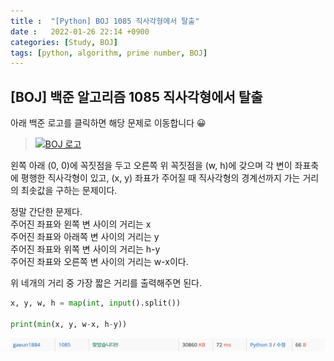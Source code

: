 ```yaml
---
title :  "[Python] BOJ 1085 직사각형에서 탈출"
date :   2022-01-26 22:14 +0900
categories: [Study, BOJ]
tags: [python, algorithm, prime number, BOJ]
---
```


## [BOJ] 백준 알고리즘 1085 직사각형에서 탈출
아래 백준 로고를 클릭하면 해당 문제로 이동합니다 😀  
> [![BOJ 로고](https://d2gd6pc034wcta.cloudfront.net/images/logo@2x.png)](https://www.acmicpc.net/problem/1085)  



왼쪽 아래 (0, 0)에 꼭짓점을 두고 오른쪽 위 꼭짓점을 (w, h)에 갖으며 각 변이 좌표축에 평행한 직사각형이 있고, (x, y) 좌표가 주어질 때 직사각형의 경계선까지 가는 거리의 최솟값을 구하는 문제이다.    


정말 간단한 문제다.  
주어진 좌표와 왼쪽 변 사이의 거리는 x  
주어진 좌표와 아래쪽 변 사이의 거리는 y  
주어진 좌표와 위쪽 변 사이의 거리는 h-y  
주어진 좌표와 오른쪽 변 사이의 거리는 w-x이다.  

위 네개의 거리 중 가장 짧은 거리를 출력해주면 된다.


```python
x, y, w, h = map(int, input().split())

print(min(x, y, w-x, h-y))
```

![1085맞았습니다](/assets/img/BOJ/BOJ1085_correct.png/)